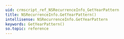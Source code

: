 ```yaml
---
uid: crmscript_ref_NSRecurrenceInfo_GetYearPattern
title: NSRecurrenceInfo.GetYearPattern()
intellisense: NSRecurrenceInfo.GetYearPattern
keywords: GetYearPattern()
so.topic: reference
---
```






